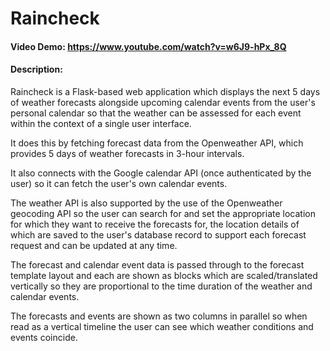 # Raincheck
#### Video Demo: https://www.youtube.com/watch?v=w6J9-hPx_8Q
#### Description:
Raincheck is a Flask-based web application which displays the next 5 days of weather forecasts alongside upcoming calendar events
from the user's personal calendar so that the weather can be assessed for each event within the context of a single user interface.

It does this by fetching forecast data from the Openweather API, which provides 5 days of weather forecasts in 3-hour intervals.

It also connects with the Google calendar API (once authenticated by the user) so it can fetch the user's own calendar events.

The weather API is also supported by the use of the Openweather geocoding API so the user can search for and set the appropriate
location for which they want to receive the forecasts for, the location details of which are saved to the user's database record
to support each forecast request and can be updated at any time.

The forecast and calendar event data is passed through to the forecast template layout and each are shown as blocks which are
scaled/translated vertically so they are proportional to the time duration of the weather and calendar events.

The forecasts and events are shown as two columns in parallel so when read as a vertical timeline the user can see which weather
conditions and events coincide.
